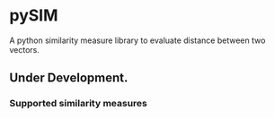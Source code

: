 # pySIM
A python similarity measure library to evaluate distance between two vectors.

## Under Development.
### Supported similarity measures
